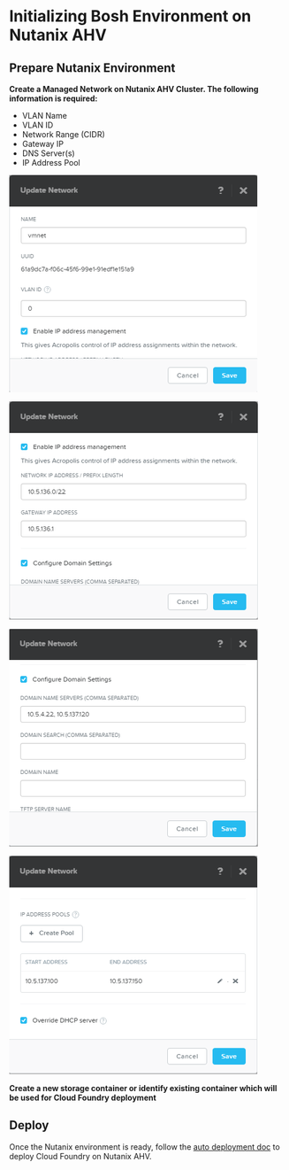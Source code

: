 # Initializing Bosh Environment on Nutanix AHV

## Prepare Nutanix Environment

**Create a Managed Network on Nutanix AHV Cluster. The following information is required:**

- VLAN Name
- VLAN ID
- Network Range (CIDR)
- Gateway IP
- DNS Server(s)
- IP Address Pool

![Subnet Name and VLAN Id](images/network-1.png)
    
![Network Range and Gateway IP](images/network-2.png)
    
![DNS](images/network-3.png)
   
![Address Pool](images/network-4.png)

**Create a new storage container or identify existing container which will be used for Cloud Foundry deployment**

## Deploy
Once the Nutanix environment is ready, follow the [auto deployment doc](auto-deployment.md) to deploy Cloud Foundry on Nutanix AHV.
